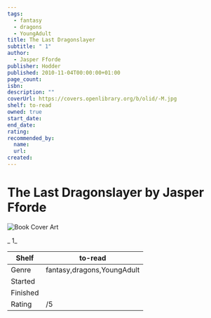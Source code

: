 ```yaml
---
tags:
  - fantasy
  - dragons
  - YoungAdult
title: The Last Dragonslayer
subtitle: " 1"
author:
  - Jasper Fforde
publisher: Hodder
published: 2010-11-04T00:00:00+01:00
page_count:
isbn:
description: ""
coverUrl: https://covers.openlibrary.org/b/olid/-M.jpg
shelf: to-read
owned: true
start_date:
end_date:
rating:
recommended_by:
  name:
  url:
created:
---
```


# The Last Dragonslayer by Jasper Fforde

![Book Cover Art](https://covers.openlibrary.org/b/olid/-M.jpg)

_ 1_

| Shelf | to-read |
| --- | --- |
| Genre | fantasy,dragons,YoungAdult |
| Started |  |
| Finished |  |
| Rating | /5 |

